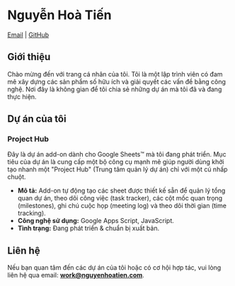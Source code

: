 # Nguyễn Hoà Tiến

[Email](mailto:work@nguyenhoatien.com) | [GitHub](https://github.com/nguyenhoatien)

## Giới thiệu

Chào mừng đến với trang cá nhân của tôi. Tôi là một lập trình viên có đam mê xây dựng các sản phẩm số hữu ích và giải quyết các vấn đề bằng công nghệ. Nơi đây là không gian để tôi chia sẻ những dự án mà tôi đã và đang thực hiện.

## Dự án của tôi

### Project Hub

Đây là dự án add-on dành cho Google Sheets™ mà tôi đang phát triển. Mục tiêu của dự án là cung cấp một bộ công cụ mạnh mẽ giúp người dùng khởi tạo nhanh một "Project Hub" (Trung tâm quản lý dự án) chỉ với một cú nhấp chuột.

- **Mô tả:** Add-on tự động tạo các sheet được thiết kế sẵn để quản lý tổng quan dự án, theo dõi công việc (task tracker), các cột mốc quan trọng (milestones), ghi chú cuộc họp (meeting log) và theo dõi thời gian (time tracking).
- **Công nghệ sử dụng:** Google Apps Script, JavaScript.
- **Tình trạng:** Đang phát triển & chuẩn bị xuất bản.

## Liên hệ

Nếu bạn quan tâm đến các dự án của tôi hoặc có cơ hội hợp tác, vui lòng liên hệ qua email: **work@nguyenhoatien.com**.
